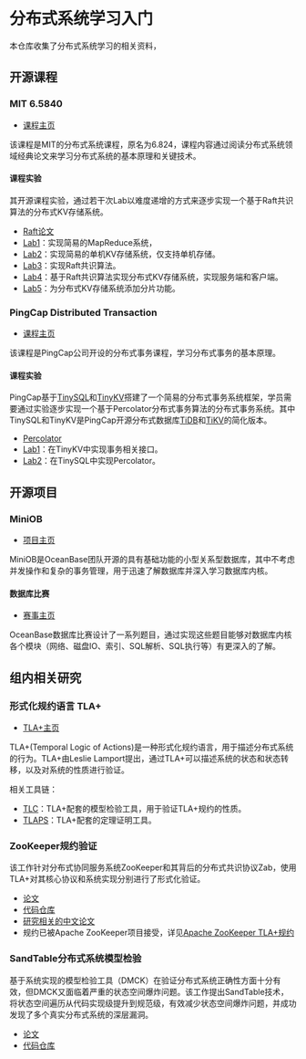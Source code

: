 # 分布式系统学习入门

本仓库收集了分布式系统学习的相关资料，

## 开源课程

### MIT 6.5840

* [课程主页](https://pdos.csail.mit.edu/6.824/index.html)

该课程是MIT的分布式系统课程，原名为6.824，课程内容通过阅读分布式系统领域经典论文来学习分布式系统的基本原理和关键技术。

#### 课程实验

其开源课程实验，通过若干次Lab以难度递增的方式来逐步实现一个基于Raft共识算法的分布式KV存储系统。

* [Raft论文](./papers/2014-ATC-Raft.pdf)
* [Lab1](https://pdos.csail.mit.edu/6.824/labs/lab-mr.html)：实现简易的MapReduce系统，
* [Lab2](https://pdos.csail.mit.edu/6.824/labs/lab-kvsrv.html)：实现简易的单机KV存储系统，仅支持单机存储。
* [Lab3](https://pdos.csail.mit.edu/6.824/labs/lab-raft.html)：实现Raft共识算法。
* [Lab4](https://pdos.csail.mit.edu/6.824/labs/lab-shard.html)：基于Raft共识算法实现分布式KV存储系统，实现服务端和客户端。
* [Lab5](https://pdos.csail.mit.edu/6.824/labs/lab-shard.html)：为分布式KV存储系统添加分片功能。

### PingCap Distributed Transaction

* [课程主页](https://learn.pingcap.cn/learner/course/750001)

该课程是PingCap公司开设的分布式事务课程，学习分布式事务的基本原理。

#### 课程实验

PingCap基于[TinySQL](https://github.com/talent-plan/tinysql)和[TinyKV](https://github.com/talent-plan/tinykv)搭建了一个简易的分布式事务系统框架，学员需要通过实验逐步实现一个基于Percolator分布式事务算法的分布式事务系统。其中TinySQL和TinyKV是PingCap开源分布式数据库[TiDB](https://github.com/pingcap/tidb)和[TiKV](https://github.com/tikv/tikv)的简化版本。

* [Percolator](./papers/2010-OSDI-Percolator.pdf)
* [Lab1](https://github.com/tiny-talent/distributed-txn/blob/master/tinykv/doc/lab1.md)：在TinyKV中实现事务相关接口。
* [Lab2](https://github.com/tiny-talent/distributed-txn/blob/master/tinysql/doc/lab2-README-zh_CN.md)：在TinySQL中实现Percolator。

## 开源项目

### MiniOB

* [项目主页](https://oceanbase.github.io/miniob/)

MiniOB是OceanBase团队开源的具有基础功能的小型关系型数据库，其中不考虑并发操作和复杂的事务管理，用于迅速了解数据库并深入学习数据库内核。

#### 数据库比赛

* [赛事主页](https://open.oceanbase.com/train)

OceanBase数据库比赛设计了一系列题目，通过实现这些题目能够对数据库内核各个模块（网络、磁盘IO、索引、SQL解析、SQL执行等）有更深入的了解。

## 组内相关研究

### 形式化规约语言 TLA+

* [TLA+主页](https://lamport.azurewebsites.net/tla/tla.html)

TLA+(Temporal Logic of Actions)是一种形式化规约语言，用于描述分布式系统的行为。TLA+由Leslie Lamport提出，通过TLA+可以描述系统的状态和状态转移，以及对系统的性质进行验证。

相关工具链：

* [TLC](https://lamport.azurewebsites.net/tla/tools.html)：TLA+配套的模型检验工具，用于验证TLA+规约的性质。
* [TLAPS](https://lamport.azurewebsites.net/tla/tlaps.html)：TLA+配套的定理证明工具。

### ZooKeeper规约验证

该工作针对分布式协同服务系统ZooKeeper和其背后的分布式共识协议Zab，使用TLA+对其核心协议和系统实现分别进行了形式化验证。

* [论文](./papers/2023-SETTA-Spec_Zookeeper.pdf)
* [代码仓库](https://github.com/Disalg-ICS-NJU/zookeeper-tla-spec)
* [研究相关的中文论文](./papers/黄彬寓-硕士毕业论文-06-12.pdf)
* 规约已被Apache ZooKeeper项目接受，详见[Apache ZooKeeper TLA+规约](https://github.com/apache/zookeeper/tree/master/zookeeper-specifications)

### SandTable分布式系统模型检验

基于系统实现的模型检验工具（DMCK）在验证分布式系统正确性方面十分有效，但DMCK又面临着严重的状态空间爆炸问题。该工作提出SandTable技术，将状态空间遍历从代码实现级提升到规范级，有效减少状态空间爆炸问题，并成功发现了多个真实分布式系统的深层漏洞。

* [论文](./papers/2024-EuroSys-SandTable.pdf)
* [代码仓库](https://github.com/tangruize/SandTable)